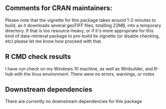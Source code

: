 ## Comments for CRAN maintainers:

Please note that the vignette for this package takes around 1-2 minutes to build, as it downloads several geoTIFF files, totalling 22MB, into a temporary directory. If that is too resource-heavy, or if it's more appropriate for this kind of data-retrieval package to pre-build its vignette (or disable checking, etc) please let me know how proceed with that.

## R CMD check results

I have run check on my Windows 10 machine, as well as Winbuilder, and R-hub with the linux environment. There were no errors, warnings, or notes

## Downstream dependencies

There are currently no downstream dependencies for this package
